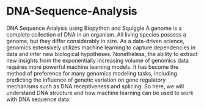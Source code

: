 # DNA-Sequence-Analysis
DNA Sequence Analysis using Biopython and Squiggle
A genome is a complete collection of DNA in an organism. All living species possess a genome, but they differ considerably in size. As a data-driven science, genomics extensively utilizes machine learning to capture dependencies in data and infer new biological hypotheses. Nonetheless, the ability to extract new insights from the exponentially increasing volume of genomics data requires more powerful machine learning models. It has become the method of preference for many genomics modeling tasks, including predicting the influence of genetic variation on gene regulatory mechanisms such as DNA receptiveness and splicing. So here, we will understand DNA structure and how machine learning can be used to work with DNA sequence data.
